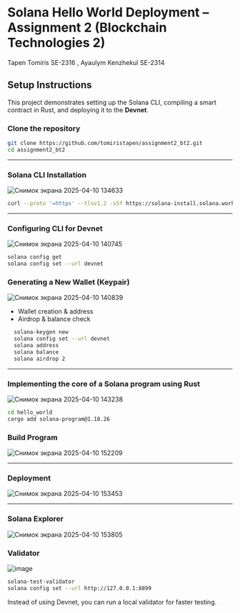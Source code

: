 #  Solana Hello World Deployment – Assignment 2 (Blockchain Technologies 2)
Tapen Tomiris SE-2316 , Ayaulym Kenzhekul SE-2314
##  Setup Instructions

This project demonstrates setting up the Solana CLI, compiling a smart contract in Rust, and deploying it to the **Devnet**.

### Clone the repository 
```bash
git clone https://github.com/tomiristapen/assignment2_bt2.git
cd assignment2_bt2
```

---
### Solana CLI Installation


![Снимок экрана 2025-04-10 134633](https://github.com/user-attachments/assets/daeb3c3a-ea91-4dc6-8ca7-21b8f64c2ea8)
```bash
curl --proto '=https' --tlsv1.2 -sSf https://solana-install.solana.workers.dev | bash
```
---


### Configuring CLI for Devnet
![Снимок экрана 2025-04-10 140745](https://github.com/user-attachments/assets/788fc9f5-a9fc-4eb0-b957-84eed82288d8)
```bash
solana config get
solana config set --url devnet
```
### Generating a New Wallet (Keypair)


![Снимок экрана 2025-04-10 140839](https://github.com/user-attachments/assets/dfd07306-a639-43bc-8f4e-47ce26979277)
- Wallet creation & address
- Airdrop & balance check

```bash
  solana-keygen new
  solana config set --url devnet
  solana address
  solana balance
  solana airdrop 2
```
---
###  Implementing the core of a Solana program using Rust
![Снимок экрана 2025-04-10 143238](https://github.com/user-attachments/assets/eec7e1a7-c646-476e-9fd3-5f6fb50687ed)

```bash
cd hello_world
cargo add solana-program@1.18.26
```
###  Build Program

![Снимок экрана 2025-04-10 152209](https://github.com/user-attachments/assets/4b745a4b-0e80-49e4-a3c7-c8a431bd619c)


---

###  Deployment

![Снимок экрана 2025-04-10 153453](https://github.com/user-attachments/assets/f14c41d3-6941-4be3-a9c1-5261759c756a)


---

###  Solana Explorer

![Снимок экрана 2025-04-10 153805](https://github.com/user-attachments/assets/a1bbbe30-8ff5-4ddd-97e4-9e72a7177a19)

### Validator
![image](https://github.com/user-attachments/assets/e9913357-981c-4623-9d2f-1e406f7a8bb7)
```bash
solana-test-validator
solana config set --url http://127.0.0.1:8899

```
Instead of using Devnet, you can run a local validator for faster testing.


